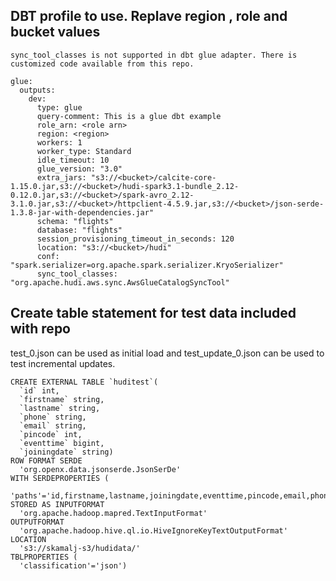 ## DBT profile to use.  Replave region , role and bucket values
``
sync_tool_classes is not supported in dbt glue adapter. There is customized code available from this repo.
``
```
glue:
  outputs:
    dev:
      type: glue
      query-comment: This is a glue dbt example
      role_arn: <role arn>
      region: <region>
      workers: 1
      worker_type: Standard
      idle_timeout: 10
      glue_version: "3.0"
      extra_jars: "s3://<bucket>/calcite-core-1.15.0.jar,s3://<bucket>/hudi-spark3.1-bundle_2.12-0.12.0.jar,s3://<bucket>/spark-avro_2.12-3.1.0.jar,s3://<bucket>/httpclient-4.5.9.jar,s3://<bucket>/json-serde-1.3.8-jar-with-dependencies.jar"
      schema: "flights"
      database: "flights"
      session_provisioning_timeout_in_seconds: 120
      location: "s3://<bucket>/hudi"
      conf: "spark.serializer=org.apache.spark.serializer.KryoSerializer"
      sync_tool_classes: "org.apache.hudi.aws.sync.AwsGlueCatalogSyncTool"
```

## Create table statement for test data included with repo
test_0.json can be used as initial load and test_update_0.json can be used to test incremental updates.
```
CREATE EXTERNAL TABLE `huditest`(
  `id` int,
  `firstname` string,
  `lastname` string,
  `phone` string,
  `email` string,
  `pincode` int,
  `eventtime` bigint,
  `joiningdate` string)
ROW FORMAT SERDE 
  'org.openx.data.jsonserde.JsonSerDe' 
WITH SERDEPROPERTIES ( 
  'paths'='id,firstname,lastname,joiningdate,eventtime,pincode,email,phone') 
STORED AS INPUTFORMAT 
  'org.apache.hadoop.mapred.TextInputFormat' 
OUTPUTFORMAT 
  'org.apache.hadoop.hive.ql.io.HiveIgnoreKeyTextOutputFormat'
LOCATION
  's3://skamalj-s3/hudidata/'
TBLPROPERTIES (
  'classification'='json')
```